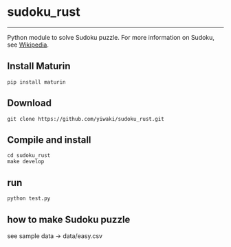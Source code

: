 # sudoku_rust
---

Python module to solve Sudoku puzzle. 
For more information on Sudoku, see [Wikipedia](https://en.wikipedia.org/wiki/Sudoku).

## Install Maturin
```
pip install maturin
```

## Download
```
git clone https://github.com/yiwaki/sudoku_rust.git
```

## Compile and install
```
cd sudoku_rust
make develop
```

## run
```
python test.py
```

## how to make Sudoku puzzle

see sample data -> data/easy.csv

